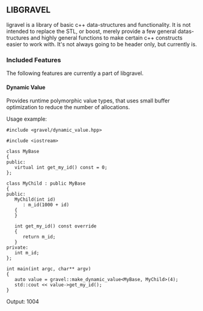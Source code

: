 ## LIBGRAVEL

ligravel is a library of basic c++ data-structures and functionality. It is not intended to replace 
the STL, or boost, merely provide a few general datas-tructures and 
highly general functions to make certain c++ constructs easier to work with.
It's not always going to be header only, but currently is.

### Included Features
The following features are currently a part of libgravel.

#### Dynamic Value

Provides runtime polymorphic value types, that uses small buffer optimization to reduce the number
of allocations. 

Usage example:

```
#include <gravel/dynamic_value.hpp>

#include <iostream>

class MyBase
{
public:
   virtual int get_my_id() const = 0;
};

class MyChild : public MyBase
{
public:
   MyChild(int id)
      : m_id(1000 + id)
   {
   }

   int get_my_id() const override
   {
      return m_id;
   }
private:
   int m_id;
};

int main(int argc, char** argv)
{
   auto value = gravel::make_dynamic_value<MyBase, MyChild>(4);
   std::cout << value->get_my_id();
}
```

Output: 1004
